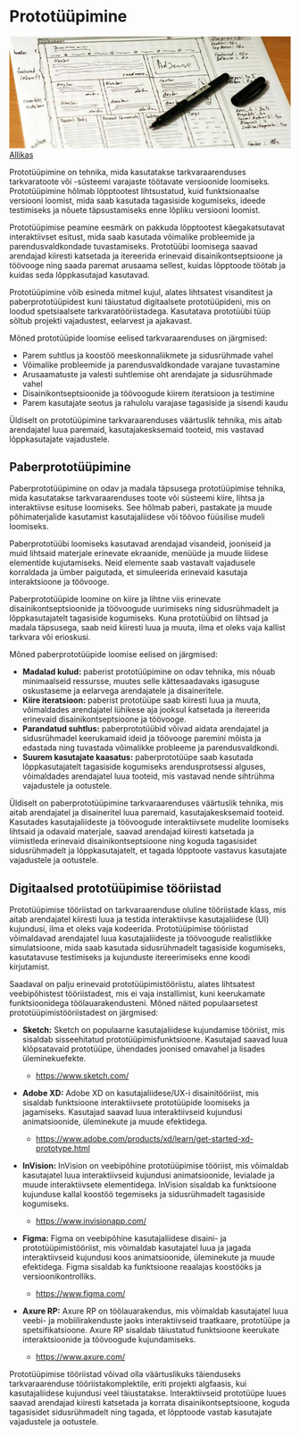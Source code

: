 # Prototüüpimine

![Prototüüpimine](./Prototyypimine.jpg)
[Allikas](https://www.flickr.com/photos/urke/3223200963)

Prototüüpimine on tehnika, mida kasutatakse tarkvaraarenduses tarkvaratoote või -süsteemi varajaste töötavate versioonide loomiseks. Prototüüpimine hõlmab lõpptootest lihtsustatud, kuid funktsionaalse versiooni loomist, mida saab kasutada tagasiside kogumiseks, ideede testimiseks ja nõuete täpsustamiseks enne lõpliku versiooni loomist.

Prototüüpimise peamine eesmärk on pakkuda lõpptootest käegakatsutavat interaktiivset esitust, mida saab kasutada võimalike probleemide ja parendusvaldkondade tuvastamiseks. Prototüübi loomisega saavad arendajad kiiresti katsetada ja itereerida erinevaid disainikontseptsioone ja töövooge ning saada paremat arusaama sellest, kuidas lõpptoode töötab ja kuidas seda lõppkasutajad kasutavad.

Prototüüpimine võib esineda mitmel kujul, alates lihtsatest visanditest ja paberprototüüpidest kuni täiustatud digitaalsete prototüüpideni, mis on loodud spetsiaalsete tarkvaratööriistadega. Kasutatava prototüübi tüüp sõltub projekti vajadustest, eelarvest ja ajakavast.

Mõned prototüüpide loomise eelised tarkvaraarenduses on järgmised:

- Parem suhtlus ja koostöö meeskonnaliikmete ja sidusrühmade vahel
- Võimalike probleemide ja parendusvaldkondade varajane tuvastamine
- Arusaamatuste ja valesti suhtlemise oht arendajate ja sidusrühmade vahel
- Disainikontseptsioonide ja töövoogude kiirem iteratsioon ja testimine
- Parem kasutajate seotus ja rahulolu varajase tagasiside ja sisendi kaudu

Üldiselt on prototüüpimine tarkvaraarenduses väärtuslik tehnika, mis aitab arendajatel luua paremaid, kasutajakesksemaid tooteid, mis vastavad lõppkasutajate vajadustele.

## Paberprototüüpimine

Paberprototüüpimine on odav ja madala täpsusega prototüüpimise tehnika, mida kasutatakse tarkvaraarenduses toote või süsteemi kiire, lihtsa ja interaktiivse esituse loomiseks. See hõlmab paberi, pastakate ja muude põhimaterjalide kasutamist kasutajaliidese või töövoo füüsilise mudeli loomiseks.

Paberprototüübi loomiseks kasutavad arendajad visandeid, jooniseid ja muid lihtsaid materjale erinevate ekraanide, menüüde ja muude liidese elementide kujutamiseks. Neid elemente saab vastavalt vajadusele korraldada ja ümber paigutada, et simuleerida erinevaid kasutaja interaktsioone ja töövooge.

Paberprototüüpide loomine on kiire ja lihtne viis erinevate disainikontseptsioonide ja töövoogude uurimiseks ning sidusrühmadelt ja lõppkasutajatelt tagasiside kogumiseks. Kuna prototüübid on lihtsad ja madala täpsusega, saab neid kiiresti luua ja muuta, ilma et oleks vaja kallist tarkvara või erioskusi.

Mõned paberprototüüpide loomise eelised on järgmised:

- **Madalad kulud:** paberist prototüüpimine on odav tehnika, mis nõuab minimaalseid ressursse, muutes selle kättesaadavaks igasuguse oskustaseme ja eelarvega arendajatele ja disaineritele.
- **Kiire iteratsioon:** paberist prototüüpe saab kiiresti luua ja muuta, võimaldades arendajatel lühikese aja jooksul katsetada ja itereerida erinevaid disainikontseptsioone ja töövooge.
- **Parandatud suhtlus:** paberprototüübid võivad aidata arendajatel ja sidusrühmadel keerukamaid ideid ja töövooge paremini mõista ja edastada ning tuvastada võimalikke probleeme ja parendusvaldkondi.
- **Suurem kasutajate kaasatus:** paberprototüüpe saab kasutada lõppkasutajatelt tagasiside kogumiseks arendusprotsessi alguses, võimaldades arendajatel luua tooteid, mis vastavad nende sihtrühma vajadustele ja ootustele.

Üldiselt on paberprototüüpimine tarkvaraarenduses väärtuslik tehnika, mis aitab arendajatel ja disaineritel luua paremaid, kasutajakesksemaid tooteid. Kasutades kasutajaliideste ja töövoogude interaktiivsete mudelite loomiseks lihtsaid ja odavaid materjale, saavad arendajad kiiresti katsetada ja viimistleda erinevaid disainikontseptsioone ning koguda tagasisidet sidusrühmadelt ja lõppkasutajatelt, et tagada lõpptoote vastavus kasutajate vajadustele ja ootustele.

## Digitaalsed prototüüpimise tööriistad

Prototüüpimise tööriistad on tarkvaraarenduse oluline tööriistade klass, mis aitab arendajatel kiiresti luua ja testida interaktiivse kasutajaliidese (UI) kujundusi, ilma et oleks vaja kodeerida. Prototüüpimise tööriistad võimaldavad arendajatel luua kasutajaliideste ja töövoogude realistlikke simulatsioone, mida saab kasutada sidusrühmadelt tagasiside kogumiseks, kasutatavuse testimiseks ja kujunduste itereerimiseks enne koodi kirjutamist.

Saadaval on palju erinevaid prototüüpimistööriistu, alates lihtsatest veebipõhistest tööriistadest, mis ei vaja installimist, kuni keerukamate funktsioonidega töölauarakendusteni. Mõned näited populaarsetest prototüüpimistööriistadest on järgmised:

- **Sketch:** Sketch on populaarne kasutajaliidese kujundamise tööriist, mis sisaldab sisseehitatud prototüüpimisfunktsioone. Kasutajad saavad luua klõpsatavaid prototüüpe, ühendades joonised omavahel ja lisades üleminekuefekte.
  - https://www.sketch.com/

- **Adobe XD:** Adobe XD on kasutajaliidese/UX-i disainitööriist, mis sisaldab funktsioone interaktiivsete prototüüpide loomiseks ja jagamiseks. Kasutajad saavad luua interaktiivseid kujundusi animatsioonide, üleminekute ja muude efektidega.
  - https://www.adobe.com/products/xd/learn/get-started-xd-prototype.html

- **InVision:** InVision on veebipõhine prototüüpimise tööriist, mis võimaldab kasutajatel luua interaktiivseid kujundusi animatsioonide, levialade ja muude interaktiivsete elementidega. InVision sisaldab ka funktsioone kujunduse kallal koostöö tegemiseks ja sidusrühmadelt tagasiside kogumiseks.
  - https://www.invisionapp.com/

- **Figma:** Figma on veebipõhine kasutajaliidese disaini- ja prototüüpimistööriist, mis võimaldab kasutajatel luua ja jagada interaktiivseid kujundusi koos animatsioonide, üleminekute ja muude efektidega. Figma sisaldab ka funktsioone reaalajas koostööks ja versioonikontrolliks.
  - https://www.figma.com/

- **Axure RP:** Axure RP on töölauarakendus, mis võimaldab kasutajatel luua veebi- ja mobiilirakenduste jaoks interaktiivseid traatkaare, prototüüpe ja spetsifikatsioone. Axure RP sisaldab täiustatud funktsioone keerukate interaktsioonide ja töövoogude kujundamiseks.
  - https://www.axure.com/

Prototüüpimise tööriistad võivad olla väärtuslikuks täienduseks tarkvaraarenduse tööriistakomplektile, eriti projekti algfaasis, kui kasutajaliidese kujundusi veel täiustatakse. Interaktiivseid prototüüpe luues saavad arendajad kiiresti katsetada ja korrata disainikontseptsioone, koguda tagasisidet sidusrühmadelt ning tagada, et lõpptoode vastab kasutajate vajadustele ja ootustele.
